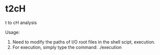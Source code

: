 # t2cH
t to cH analysis

Usage:
1. Need to modify the paths of I/O root files in the shell scipt, execution.
2. For execution, simply type the command: ./execution


